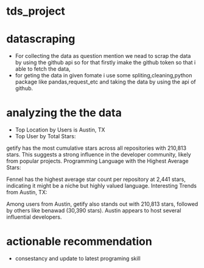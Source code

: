 # tds_project

# datascraping
  *  For collecting the data as question mention we nead to scrap the data by using the github api so for that firstly imake the github token so that i able to fetch the data,
  * for geting the data in given fomate i use some spliting,cleaning,python package like pandas,request_etc and taking the data by using the api of github.

# analyzing the the data
 * Top Location by Users is Austin, TX
 * Top User by Total Stars:

getify has the most cumulative stars across all repositories with 210,813 stars. This suggests a strong influence in the developer community, likely from popular projects.
Programming Language with the Highest Average Stars:

Fennel has the highest average star count per repository at 2,441 stars, indicating it might be a niche but highly valued language.
Interesting Trends from Austin, TX:

Among users from Austin, getify also stands out with 210,813 stars, followed by others like benawad (30,390 stars). Austin appears to host several influential developers.
    
 
#  actionable recommendation
* consestancy and update to latest programing skill
